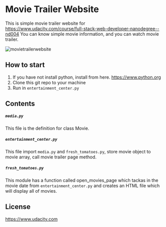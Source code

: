 # Movie Trailer Website

This is simple movie trailer website for https://www.udacity.com/course/full-stack-web-developer-nanodegree--nd004 You can know simple movie information, and you can watch movie trailer.

![movietrailerwebsite](https://user-images.githubusercontent.com/33722821/34196671-7843e606-e5a6-11e7-974f-7850724244ca.jpg)

## How to start
1. If you have not install python, install from here. https://www.python.org
2. Clone this git repo to your machine
3. Run in `entertainment_center.py`

## Contents
#####  `media.py`
This file is the definition for class Movie.
##### `entertainment_center.py`
This file import `media.py` and `fresh_tomatoes.py`, store movie object to movie array, call movie trailer page method.
##### `fresh_tomatoes.py`
This module has a function called open_movies_page which tackas in the movie date from `entertainment_center.py` and creates an HTML file which will display all of movies.

## License
https://www.udacity.com

